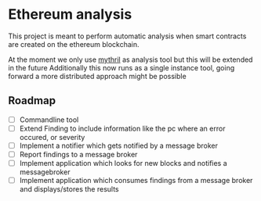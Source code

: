 # Ethereum analysis
This project is meant to perform automatic analysis when smart contracts are created on the ethereum blockchain.

At the moment we only use [mythril](https://github.com/ConsenSys/mythril) as analysis tool but this will be extended in the future
Additionally this now runs as a single instance tool, going forward a more distributed approach might be possible

## Roadmap
- [ ] Commandline tool
- [ ] Extend Finding to include information like the pc where an error occured, or severity
- [ ] Implement a notifier which gets notified by a message broker
- [ ] Report findings to a message broker
- [ ] Implement application which looks for new blocks and notifies a messagebroker
- [ ] Implement application which consumes findings from a message broker and displays/stores the results
